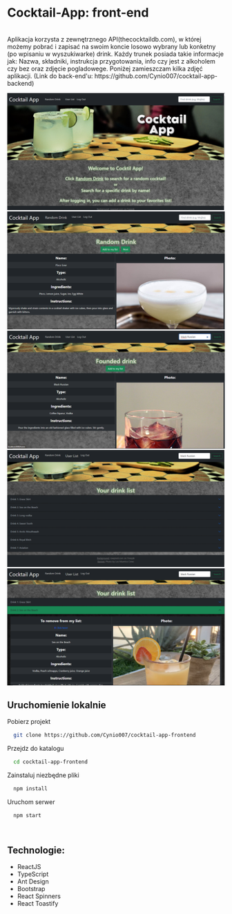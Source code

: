 # Cocktail-App: front-end

<br/>
Aplikacja korzysta z zewnętrznego API(thecocktaildb.com), w której możemy pobrać i zapisać na swoim koncie losowo wybrany lub konketny (po wpisaniu w wyszukiwarke) drink. Każdy trunek posiada takie informacje jak: Nazwa, składniki, instrukcja przygotowania, info czy jest z alkoholem czy bez oraz zdjęcie pogladowege. Poniżej zamieszczam kilka zdjęć aplikacji.
(Link do back-end'u: https://github.com/Cynio007/cocktail-app-backend)

![photo_1](./images/Photo_1.png)
![photo_2](./images/Photo_2.png)
![photo_3](./images/Photo_3.png)
![photo_4](./images/Photo_4.png)
![photo_5](./images/Photo_5.png)
<br/>

## Uruchomienie lokalnie

Pobierz projekt

```bash
  git clone https://github.com/Cynio007/cocktail-app-frontend
```

Przejdz do katalogu

```bash
  cd cocktail-app-frontend
```

Zainstaluj niezbędne pliki

```bash
  npm install
```

Uruchom serwer

```bash
  npm start
```

<br/>

## Technologie:

- ReactJS
- TypeScript
- Ant Design
- Bootstrap
- React Spinners
- React Toastify
